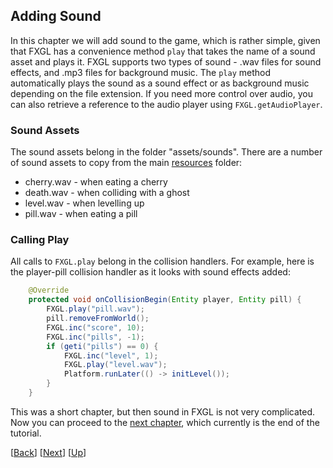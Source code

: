 ## Adding Sound

In this chapter we will add sound to the game, which is rather simple, given that FXGL
has a convenience method `play` that takes the name of a sound asset and plays it. FXGL
supports two types of sound - .wav files for sound effects, and .mp3 files for background
music. The `play` method automatically plays the sound as a sound effect or as background 
music depending on the file extension. If you need more control over audio, you can also
retrieve a reference to the audio player using `FXGL.getAudioPlayer`.


### Sound Assets

The sound assets belong in the folder "assets/sounds". There are a number of sound assets
to copy from the main [resources](../reources) folder:

* cherry.wav - when eating a cherry
* death.wav - when colliding with a ghost
* level.wav - when levelling up
* pill.wav - when eating a pill


### Calling Play

All calls to `FXGL.play` belong in the collision handlers. For example, here is the 
player-pill collision handler as it looks with sound effects added:

```java
    @Override
    protected void onCollisionBegin(Entity player, Entity pill) {
        FXGL.play("pill.wav");
        pill.removeFromWorld();
        FXGL.inc("score", 10);
        FXGL.inc("pills", -1);
        if (geti("pills") == 0) {
            FXGL.inc("level", 1);
            FXGL.play("level.wav");
            Platform.runLater(() -> initLevel());
        }
    }
```

This was a short chapter, but then sound in FXGL is not very complicated. Now you can
proceed to the [next chapter](../09-chapter-9/README.md), which currently is the end of 
the tutorial.

[[Back](../07-chapter-7/README.md)]
[[Next](../09-chapter-9/README.md)]
[[Up](../README.md)]
